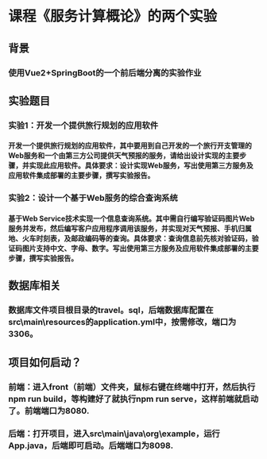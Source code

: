 # 课程《服务计算概论》的两个实验

## 背景

### 使用Vue2+SpringBoot的一个前后端分离的实验作业

## 实验题目

### 实验1：开发一个提供旅行规划的应用软件

#### 	开发一个提供旅行规划的应用软件，其中要用到自己开发的一个旅行开支管理的Web服务和一个由第三方公司提供天气预报的服务，请给出设计实现的主要步骤，并实现此应用软件。具体要求：设计实现Web服务，写出使用第三方服务及应用软件集成部署的主要步骤，撰写实验报告。

### 实验2：设计一个基于Web服务的综合查询系统

#### 基于Web Service技术实现一个信息查询系统。其中需自行编写验证码图片Web服务并发布，然后编写客户应用程序调用该服务，并实现对天气预报、手机归属地、火车时刻表，及邮政编码等的查询。具体要求：查询信息前先核对验证码，验证码图片支持中文、字母、数字。写出使用第三方服务及应用软件集成部署的主要步骤，撰写实验报告。

## 数据库相关
### 数据库文件项目根目录的travel。sql，后端数据库配置在src\main\resources的application.yml中，按需修改，端口为3306。

## 项目如何启动？

### 前端：进入front（前端）文件夹，鼠标右键在终端中打开，然后执行npm run build，等构建好了就执行npm run serve，这样前端就启动了。前端端口为8080.

### 后端：打开项目，进入src\main\java\org\example，运行App.java，后端即可启动。后端端口为8098.